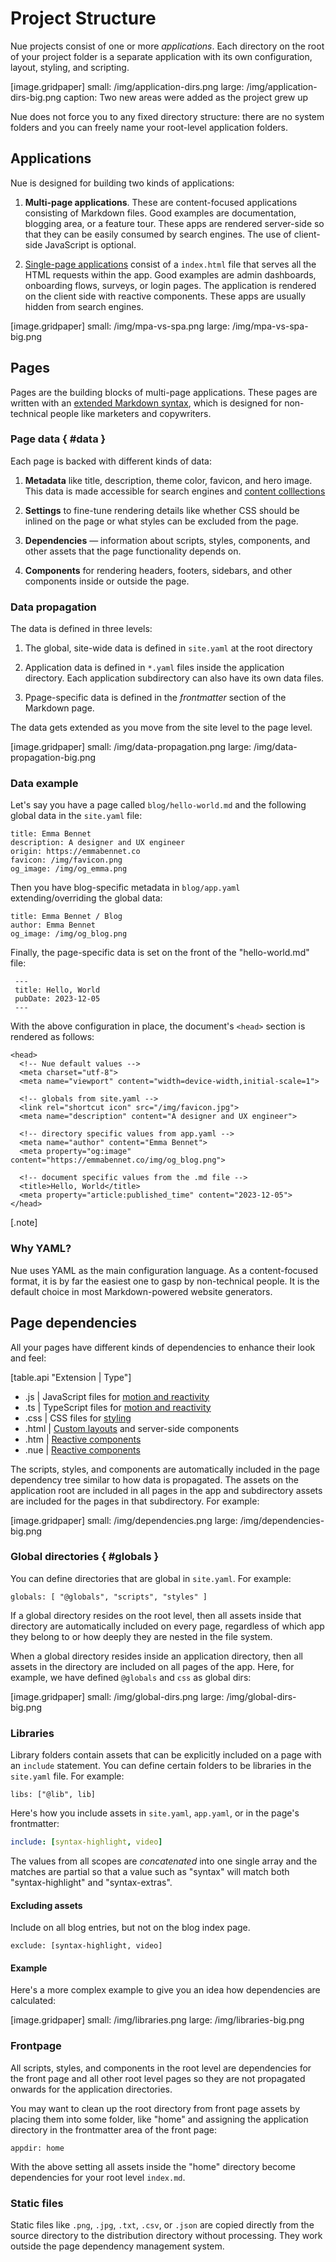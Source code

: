 

# Project Structure
Nue projects consist of one or more _applications_. Each directory on the root of your project folder is a separate application with its own configuration, layout, styling, and scripting.

[image.gridpaper]
  small: /img/application-dirs.png
  large: /img/application-dirs-big.png
  caption: Two new areas were added as the project grew up


Nue does not force you to any fixed directory structure: there are no system folders and you can freely name your root-level application folders.


## Applications
Nue is designed for building two kinds of applications:

1. **Multi-page applications**. These are content-focused applications consisting of Markdown files. Good examples are documentation, blogging area, or a feature tour. These apps are rendered server-side so that they can be easily consumed by search engines. The use of client-side JavaScript is optional.

2. [Single-page applications](single-page-applications.html) consist of a `index.html` file that serves all the HTML requests within the app. Good examples are admin dashboards, onboarding flows, surveys, or login pages. The application is rendered on the client side with reactive components. These apps are usually hidden from search engines.


[image.gridpaper]
  small: /img/mpa-vs-spa.png
  large: /img/mpa-vs-spa-big.png



## Pages
Pages are the building blocks of multi-page applications. These pages are written with an [extended Markdown syntax](content.html), which is designed for non-technical people like marketers and copywriters.


### Page data { #data }
Each page is backed with different kinds of data:

1. **Metadata** like title, description, theme color, favicon, and hero image. This data is made accessible for search engines and [content colllections](content-collections)

1. **Settings** to fine-tune rendering details like whether CSS should be inlined on the page or what styles can be excluded from the page.

1. **Dependencies** — information about scripts, styles, components, and other assets that the page functionality depends on.

1. **Components** for rendering headers, footers, sidebars, and other components inside or outside the page.



### Data propagation
The data is defined in three levels:

1. The global, site-wide data is defined in `site.yaml` at the root directory

2. Application data is defined in `*.yaml` files inside the application directory. Each application subdirectory can also have its own data files.

3. Ppage-specific data is defined in the *frontmatter* section of the Markdown page.

The data gets extended as you move from the site level to the page level.

[image.gridpaper]
  small: /img/data-propagation.png
  large: /img/data-propagation-big.png



### Data example
Let's say you have a page called `blog/hello-world.md` and the following global data in the `site.yaml` file:


```
title: Emma Bennet
description: A designer and UX engineer
origin: https://emmabennet.co
favicon: /img/favicon.png
og_image: /img/og_emma.png
```

Then you have blog-specific metadata in `blog/app.yaml` extending/overriding the global data:

```
title: Emma Bennet / Blog
author: Emma Bennet
og_image: /img/og_blog.png
```

Finally, the page-specific data is set on the front of the "hello-world.md" file:

```
 ---
 title: Hello, World
 pubDate: 2023-12-05
 ---
```

With the above configuration in place, the document's `<head>` section is rendered as follows:


```
<head>
  <!-- Nue default values -->
  <meta charset="utf-8">
  <meta name="viewport" content="width=device-width,initial-scale=1">

  <!-- globals from site.yaml -->
  <link rel="shortcut icon" src="/img/favicon.jpg">
  <meta name="description" content="A designer and UX engineer">

  <!-- directory specific values from app.yaml -->
  <meta name="author" content="Emma Bennet">
  <meta property="og:image" content="https://emmabennet.co/img/og_blog.png">

  <!-- document specific values from the .md file -->
  <title>Hello, World</title>
  <meta property="article:published_time" content="2023-12-05">
</head>
```

[.note]
  ### Why YAML?
  Nue uses YAML as the main configuration language. As a content-focused format, it is by far the easiest one to gasp by non-technical people. It is the default choice in most Markdown-powered website generators.



## Page dependencies
All your pages have different kinds of dependencies to enhance their look and feel:

[table.api "Extension | Type"]
  - .js   | JavaScript files for [motion and reactivity](reactivity.html)
  - .ts   | TypeScript files for [motion and reactivity](reactivity.html)
  - .css  | CSS files for [styling](css-best-practices.html)
  - .html | [Custom layouts](custom-layouts.html) and server-side components
  - .htm  | [Reactive components](reactive-components.html)
  - .nue  | [Reactive components](reactive-components.html)


The scripts, styles, and components are automatically included in the page dependency tree similar to how data is propagated. The assets on the application root are included in all pages in the app and subdirectory assets are included for the pages in that subdirectory. For example:


[image.gridpaper]
  small: /img/dependencies.png
  large: /img/dependencies-big.png


### Global directories { #globals }
You can define directories that are global in `site.yaml`. For example:

```
globals: [ "@globals", "scripts", "styles" ]
```

If a global directory resides on the root level, then all assets inside that directory are automatically included on every page, regardless of which app they belong to or how deeply they are nested in the file system.

When a global directory resides inside an application directory, then all assets in the directory are included on all pages of the app. Here, for example, we have defined `@globals` and `css` as global dirs:


[image.gridpaper]
  small: /img/global-dirs.png
  large: /img/global-dirs-big.png


### Libraries
Library folders contain assets that can be explicitly included on a page with an `include` statement. You can define certain folders to be libraries in the `site.yaml` file. For example:

```
libs: ["@lib", lib]
```

Here's how you include assets in `site.yaml`, `app.yaml`, or in the page's frontmatter:

``` yaml
include: [syntax-highlight, video]
```

The values from all scopes are _concatenated_ into one single array and the matches are partial so that a value such as "syntax" will match both "syntax-highlight" and "syntax-extras".


#### Excluding assets
Include on all blog entries, but not on the blog index page.


```
exclude: [syntax-highlight, video]
```

#### Example
Here's a more complex example to give you an idea how dependencies are calculated:

[image.gridpaper]
  small: /img/libraries.png
  large: /img/libraries-big.png


### Frontpage
All scripts, styles, and components in the root level are dependencies for the front page and all other root level pages so they are not propagated onwards for the application directories.

You may want to clean up the root directory from front page assets by placing them into some folder, like "home" and assigning the application directory in the frontmatter area of the front page:

```
appdir: home
```

With the above setting all assets inside the "home" directory become dependencies for your root level `index.md`.



### Static files
Static files like `.png`, `.jpg`, `.txt`, `.csv`, or `.json` are copied directly from the source directory to the distribution directory without processing. They work outside the page dependency management system.







